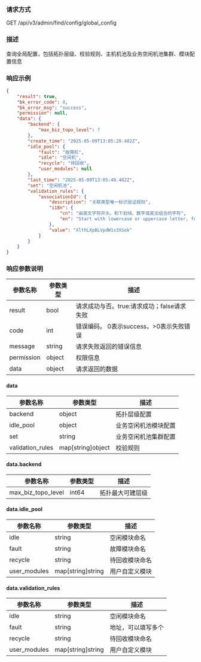 ### 请求方式

GET /api/v3/admin/find/config/global_config

### 描述

查询全局配置，包括拓扑层级、校验规则、主机机池及业务空闲机池集群、模块配置信息

### 响应示例

```json
{
    "result": true,
    "bk_error_code": 0,
    "bk_error_msg": "success",
    "permission": null,
    "data": {
        "backend": {
            "max_biz_topo_level": 7
        },
        "create_time": "2025-05-09T13:05:20.482Z",
        "idle_pool": {
            "fault": "故障机",
            "idle": "空闲机",
            "recycle": "待回收",
            "user_modules": null
        },
        "last_time": "2025-05-09T13:05:40.482Z",
        "set": "空闲机池",
        "validation_rules": {
            "associationId": {
                "description": "关联类型唯一标识验证规则",
                "i18n": {
                    "cn": "由英文字符开头，和下划线、数字或英文组合的字符",
                    "en": "Start with lowercase or uppercase letter, followed by lowercase / uppercase / underscore / numbers characters"
                },
                "value": "XlthLXpBLVpdW1x3XSok"
            }
        }
    }
}
```

### 响应参数说明

| 参数名称       | 参数类型   | 描述                         |
|------------|--------|----------------------------|
| result     | bool   | 请求成功与否。true:请求成功；false请求失败 |
| code       | int    | 错误编码。 0表示success，>0表示失败错误  |
| message    | string | 请求失败返回的错误信息                |
| permission | object | 权限信息                       |
| data       | object | 请求返回的数据                    |

#### data

| 参数名称             | 参数类型              | 描述         |
|------------------|-------------------|------------|
| backend          | object            | 拓扑层级配置     |
| idle_pool        | object            | 业务空闲机池模块配置 |
| set              | string            | 业务空闲机池集群配置 |
| validation_rules | map[string]object | 校验规则       |

#### data.backend

| 参数名称               | 参数类型  | 描述       |
|--------------------|-------|----------|
| max_biz_topo_level | int64 | 拓扑最大可建层级 |

#### data.idle_pool

| 参数名称         | 参数类型              | 描述      |
|--------------|-------------------|---------|
| idle         | string            | 空闲模块命名  |
| fault        | string            | 故障模块命名  |
| recycle      | string            | 待回收模块命名 |
| user_modules | map[string]string | 用户自定义模块 |

#### data.validation_rules

| 参数名称         | 参数类型              | 描述        |
|--------------|-------------------|-----------|
| idle         | string            | 空闲模块命名    |
| fault        | string            | 地址，可以填写多个 |
| recycle      | string            | 待回收模块命名   |
| user_modules | map[string]string | 用户自定义模块   |

